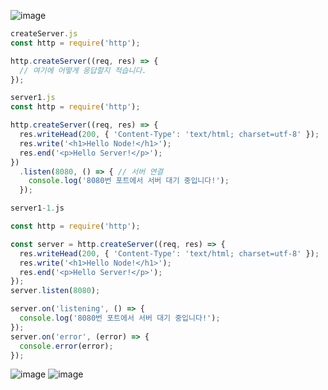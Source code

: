 
![image](https://user-images.githubusercontent.com/42092864/136838425-b72a3d97-a468-4ba3-94ce-c9347ead17ba.png)
```js
createServer.js
const http = require('http');

http.createServer((req, res) => {
  // 여기에 어떻게 응답할지 적습니다.
});
```

```js
server1.js
const http = require('http');

http.createServer((req, res) => {
  res.writeHead(200, { 'Content-Type': 'text/html; charset=utf-8' });
  res.write('<h1>Hello Node!</h1>');
  res.end('<p>Hello Server!</p>');
})
  .listen(8080, () => { // 서버 연결
    console.log('8080번 포트에서 서버 대기 중입니다!');
  });

```

```js
server1-1.js

const http = require('http');

const server = http.createServer((req, res) => {
  res.writeHead(200, { 'Content-Type': 'text/html; charset=utf-8' });
  res.write('<h1>Hello Node!</h1>');
  res.end('<p>Hello Server!</p>');
});
server.listen(8080);

server.on('listening', () => {
  console.log('8080번 포트에서 서버 대기 중입니다!');
});
server.on('error', (error) => {
  console.error(error);
});
```
![image](https://user-images.githubusercontent.com/42092864/136842945-8f8f12db-6dd9-419f-9f6b-f3036945998a.png)
![image](https://user-images.githubusercontent.com/42092864/136843099-af737b94-58da-4124-a7c0-190cad367da5.png)
